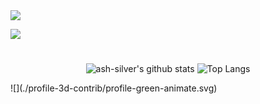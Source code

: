 <img src="https://capsule-render.vercel.app/api?type=waving&color=auto&height=200&section=header&text=ash-silver&fontSize=90" />

  <a href="https://hits.seeyoufarm.com"><img src="https://hits.seeyoufarm.com/api/count/incr/badge.svg?url=https%3A%2F%2Fgithub.com%2Fash-silver%2Fhit-counter&count_bg=%23403DC8&title_bg=%23555555&icon=github.svg&icon_color=%23E7E7E7&title=%EB%82%98%EC%9D%98+Git+%EC%A1%B0%ED%9A%8C%EC%88%98&edge_flat=false"/>
 </a> 
<div align="center">

  #
  ![ash-silver's github stats](https://github-readme-stats.vercel.app/api?username=ash-silver&show_icons=true&theme=nightowl)
  ![Top Langs](https://github-readme-stats.vercel.app/api/top-langs/?username=ash-silver&layout=compact&theme=nightowl)
</div>
![](./profile-3d-contrib/profile-green-animate.svg)
